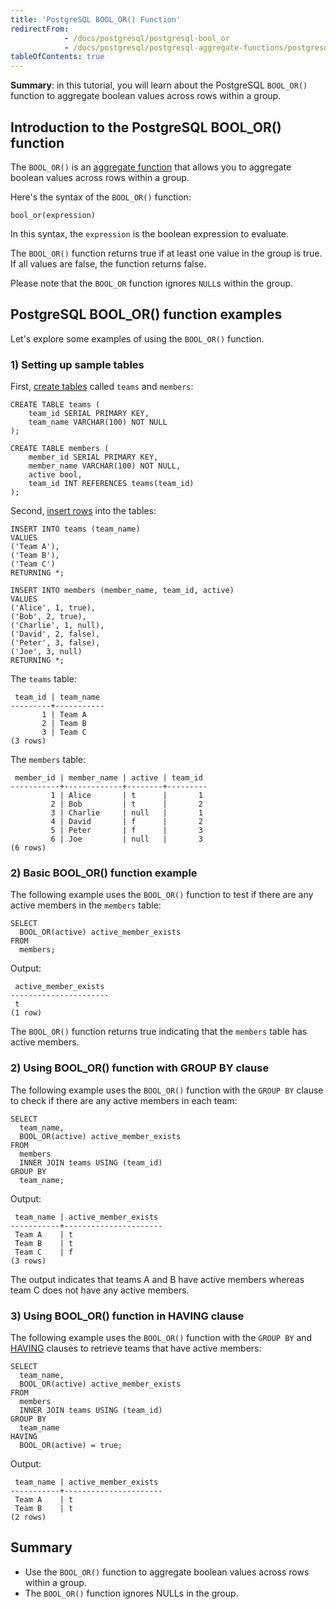 ```yaml
---
title: 'PostgreSQL BOOL_OR() Function'
redirectFrom:
            - /docs/postgresql/postgresql-bool_or 
            - /docs/postgresql/postgresql-aggregate-functions/postgresql-bool_or/
tableOfContents: true
---
```


**Summary**: in this tutorial, you will learn about the PostgreSQL `BOOL_OR()` function to aggregate boolean values across rows within a group.



## Introduction to the PostgreSQL BOOL_OR() function



The `BOOL_OR()` is an [aggregate function](https://www.postgresqltutorial.com/postgresql-aggregate-functions/) that allows you to aggregate boolean values across rows within a group.



Here's the syntax of the `BOOL_OR()` function:



```
bool_or(expression)
```



In this syntax, the `expression` is the boolean expression to evaluate.



The `BOOL_OR()` function returns true if at least one value in the group is true. If all values are false, the function returns false.



Please note that the `BOOL_OR` function ignores `NULL`s within the group.



## PostgreSQL BOOL_OR() function examples



Let's explore some examples of using the `BOOL_OR()` function.



### 1) Setting up sample tables



First, [create tables](/docs/postgresql/postgresql-create-table) called `teams` and `members`:



```
CREATE TABLE teams (
    team_id SERIAL PRIMARY KEY,
    team_name VARCHAR(100) NOT NULL
);

CREATE TABLE members (
    member_id SERIAL PRIMARY KEY,
    member_name VARCHAR(100) NOT NULL,
    active bool,
    team_id INT REFERENCES teams(team_id)
);
```



Second, [insert rows](/docs/postgresql/postgresql-insert-multiple-rows) into the tables:



```
INSERT INTO teams (team_name)
VALUES
('Team A'),
('Team B'),
('Team C')
RETURNING *;

INSERT INTO members (member_name, team_id, active)
VALUES
('Alice', 1, true),
('Bob', 2, true),
('Charlie', 1, null),
('David', 2, false),
('Peter', 3, false),
('Joe', 3, null)
RETURNING *;
```



The `teams` table:



```
 team_id | team_name
---------+-----------
       1 | Team A
       2 | Team B
       3 | Team C
(3 rows)
```



The `members` table:



```
 member_id | member_name | active | team_id
-----------+-------------+--------+---------
         1 | Alice       | t      |       1
         2 | Bob         | t      |       2
         3 | Charlie     | null   |       1
         4 | David       | f      |       2
         5 | Peter       | f      |       3
         6 | Joe         | null   |       3
(6 rows)
```



### 2) Basic BOOL_OR() function example



The following example uses the `BOOL_OR()` function to test if there are any active members in the `members` table:



```
SELECT
  BOOL_OR(active) active_member_exists
FROM
  members;
```



Output:



```
 active_member_exists
----------------------
 t
(1 row)
```



The `BOOL_OR()` function returns true indicating that the `members` table has active members.



### 2) Using BOOL_OR() function with GROUP BY clause



The following example uses the `BOOL_OR()` function with the `GROUP BY` clause to check if there are any active members in each team:



```
SELECT
  team_name,
  BOOL_OR(active) active_member_exists
FROM
  members
  INNER JOIN teams USING (team_id)
GROUP BY
  team_name;
```



Output:



```
 team_name | active_member_exists
-----------+----------------------
 Team A    | t
 Team B    | t
 Team C    | f
(3 rows)
```



The output indicates that teams A and B have active members whereas team C does not have any active members.



### 3) Using BOOL_OR() function in HAVING clause



The following example uses the `BOOL_OR()` function with the `GROUP BY` and [HAVING](/docs/postgresql/postgresql-having) clauses to retrieve teams that have active members:



```
SELECT
  team_name,
  BOOL_OR(active) active_member_exists
FROM
  members
  INNER JOIN teams USING (team_id)
GROUP BY
  team_name
HAVING
  BOOL_OR(active) = true;
```



Output:



```
 team_name | active_member_exists
-----------+----------------------
 Team A    | t
 Team B    | t
(2 rows)
```



## Summary



- Use the `BOOL_OR()` function to aggregate boolean values across rows within a group.
- The `BOOL_OR()` function ignores NULLs in the group.
